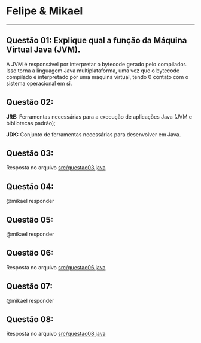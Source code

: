 # Felipe & Mikael

---

## Questão 01: Explique qual a função da Máquina Virtual Java (JVM).
A JVM é responsável por interpretar o bytecode gerado pelo compilador. Isso torna a linguagem Java
multiplataforma, uma vez que o bytecode compilado é interpretado por uma máquina virtual, tendo
0 contato com o sistema operacional em si.

## Questão 02:
**JRE:** Ferramentas necessárias para a execução de aplicações Java (JVM e bibliotecas padrão);

**JDK:** Conjunto de ferramentas necessárias para desenvolver em Java.

## Questão 03:
Resposta no arquivo [src/questao03.java](src/questao03.java)

## Questão 04:
@mikael responder

## Questão 05:
@mikael responder

## Questão 06:
Resposta no arquivo [src/questao06.java](src/questao06.java)

## Questão 07:
@mikael responder

## Questão 08:
Resposta no arquivo [src/questao08.java](src/questao08.java)
